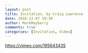```yaml
---
layout: post
title: Invitation, by Craig Lawrence
date: 2016-12-07 19:30
author: MarkMayberry
comments: true
categories: [Invitation, Video]
---
```

https://vimeo.com/195643435
